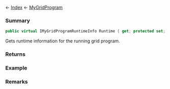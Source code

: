 ← [Index](Api-Index) ← [MyGridProgram](Sandbox.ModAPI.Ingame.MyGridProgram)

### Summary

```csharp
public virtual IMyGridProgramRuntimeInfo Runtime { get; protected set; }
```

Gets runtime information for the running grid program.

### Returns

### Example

### Remarks

